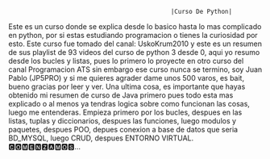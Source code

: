                                                  |Curso De Python|
Este es un curso donde se explica desde lo basico hasta lo mas complicado en python, por si estas estudiando programacion o tienes
la curiosidad por esto. Este curso fue tomado del canal: UskoKrum2010 y este es un resumen de sus playlist de 93 videos del curso de python 3
desde 0, aqui yo resumo desde los bucles y listas, pues lo primero lo proyecte en otro curso del canal Programacion ATS sin embargo
ese curso nunca se termino, soy Juan Pablo (JP5PRO)  y si me quieres agrader dame unos 500 varos, es bait, bueno gracias por leer y ver.
Una ultima cosa, es importante que hayas obtenido mi resumen de curso de Java primero pues todo esta mas explicado o al menos ya tendras logica
sobre como funcionan las cosas, luego me entenderas.
Empieza primero por los bucles, despues en las listas, tuplas y diccionarios, despues las funciones, luego modulos y paquetes, despues POO,
depues conexion a base de datos que seria BD_MYSQL, luego CRUD, despues ENTORNO VIRTUAL.
🅲🅾🅼🅴🅽🆉🅰🅼🅾🆂...